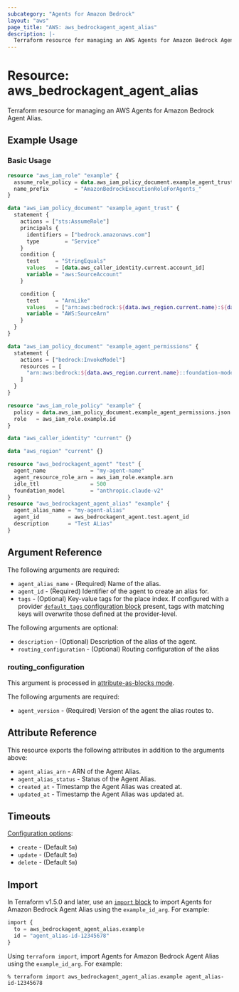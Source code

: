 ```yaml
---
subcategory: "Agents for Amazon Bedrock"
layout: "aws"
page_title: "AWS: aws_bedrockagent_agent_alias"
description: |-
  Terraform resource for managing an AWS Agents for Amazon Bedrock Agent Alias.
---
```

# Resource: aws_bedrockagent_agent_alias

Terraform resource for managing an AWS Agents for Amazon Bedrock Agent Alias.

## Example Usage

### Basic Usage

```terraform
resource "aws_iam_role" "example" {
  assume_role_policy = data.aws_iam_policy_document.example_agent_trust.json
  name_prefix        = "AmazonBedrockExecutionRoleForAgents_"
}

data "aws_iam_policy_document" "example_agent_trust" {
  statement {
    actions = ["sts:AssumeRole"]
    principals {
      identifiers = ["bedrock.amazonaws.com"]
      type        = "Service"
    }
    condition {
      test     = "StringEquals"
      values   = [data.aws_caller_identity.current.account_id]
      variable = "aws:SourceAccount"
    }

    condition {
      test     = "ArnLike"
      values   = ["arn:aws:bedrock:${data.aws_region.current.name}:${data.aws_caller_identity.current.account_id}:agent/*"]
      variable = "AWS:SourceArn"
    }
  }
}

data "aws_iam_policy_document" "example_agent_permissions" {
  statement {
    actions = ["bedrock:InvokeModel"]
    resources = [
      "arn:aws:bedrock:${data.aws_region.current.name}::foundation-model/anthropic.claude-v2",
    ]
  }
}

resource "aws_iam_role_policy" "example" {
  policy = data.aws_iam_policy_document.example_agent_permissions.json
  role   = aws_iam_role.example.id
}

data "aws_caller_identity" "current" {}

data "aws_region" "current" {}

resource "aws_bedrockagent_agent" "test" {
  agent_name              = "my-agent-name"
  agent_resource_role_arn = aws_iam_role.example.arn
  idle_ttl                = 500
  foundation_model        = "anthropic.claude-v2"
}
resource "aws_bedrockagent_agent_alias" "example" {
  agent_alias_name = "my-agent-alias"
  agent_id         = aws_bedrockagent_agent.test.agent_id
  description      = "Test ALias"
}
```

## Argument Reference

The following arguments are required:

* `agent_alias_name` - (Required) Name of the alias.
* `agent_id` - (Required) Identifier of the agent to create an alias for.
* `tags` - (Optional) Key-value tags for the place index. If configured with a provider [`default_tags` configuration block](https://registry.terraform.io/providers/hashicorp/aws/latest/docs#default_tags-configuration-block) present, tags with matching keys will overwrite those defined at the provider-level.

The following arguments are optional:

* `description` - (Optional) Description of the alias of the agent.
* `routing_configuration` - (Optional) Routing configuration of the alias

### routing_configuration

This argument is processed in [attribute-as-blocks mode](https://www.terraform.io/docs/configuration/attr-as-blocks.html).

The following arguments are required:

* `agent_version` - (Required) Version of the agent the alias routes to.


## Attribute Reference

This resource exports the following attributes in addition to the arguments above:

* `agent_alias_arn` - ARN of the Agent Alias. 
* `agent_alias_status` - Status of the Agent Alias.
* `created_at` - Timestamp the Agent Alias was created at.
* `updated_at` - Timestamp the Agent Alias was updated at.


## Timeouts

[Configuration options](https://developer.hashicorp.com/terraform/language/resources/syntax#operation-timeouts):

* `create` - (Default `5m`)
* `update` - (Default `5m`)
* `delete` - (Default `5m`)

## Import

In Terraform v1.5.0 and later, use an [`import` block](https://developer.hashicorp.com/terraform/language/import) to import Agents for Amazon Bedrock Agent Alias using the `example_id_arg`. For example:

```terraform
import {
  to = aws_bedrockagent_agent_alias.example
  id = "agent_alias-id-12345678"
}
```

Using `terraform import`, import Agents for Amazon Bedrock Agent Alias using the `example_id_arg`. For example:

```console
% terraform import aws_bedrockagent_agent_alias.example agent_alias-id-12345678
```
